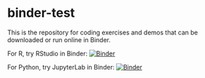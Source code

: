 # binder-test
This is the repository for coding exercises and demos that can be downloaded or run online in Binder.

For R, try RStudio in Binder: [![Binder](https://mybinder.org/badge_logo.svg)](https://mybinder.org/v2/gh/tweyde/binder-test/HEAD?urlpath=rstudio)

For Python, try JupyterLab in Binder: [![Binder](https://mybinder.org/badge_logo.svg)](https://mybinder.org/v2/gh/tweyde/binder-test/HEAD) 

